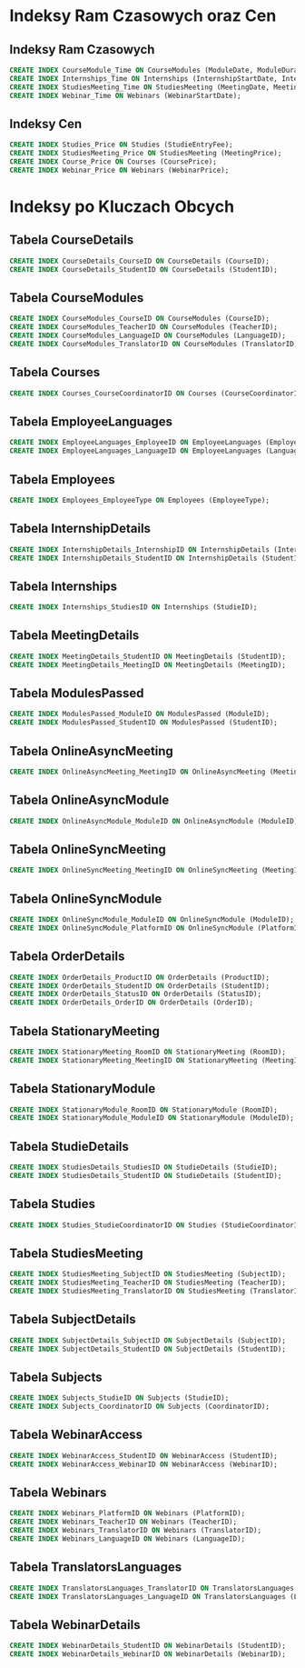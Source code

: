 # Indeksy Ram Czasowych oraz Cen

## Indeksy Ram Czasowych

```sql
CREATE INDEX CourseModule_Time ON CourseModules (ModuleDate, ModuleDuration);
CREATE INDEX Internships_Time ON Internships (InternshipStartDate, InternshipDuration);
CREATE INDEX StudiesMeeting_Time ON StudiesMeeting (MeetingDate, MeetingDuration);
CREATE INDEX Webinar_Time ON Webinars (WebinarStartDate);
```

## Indeksy Cen

```sql
CREATE INDEX Studies_Price ON Studies (StudieEntryFee);
CREATE INDEX StudiesMeeting_Price ON StudiesMeeting (MeetingPrice);
CREATE INDEX Course_Price ON Courses (CoursePrice);
CREATE INDEX Webinar_Price ON Webinars (WebinarPrice);
```

# Indeksy po Kluczach Obcych

## Tabela CourseDetails

```sql
CREATE INDEX CourseDetails_CourseID ON CourseDetails (CourseID);
CREATE INDEX CourseDetails_StudentID ON CourseDetails (StudentID);
```

## Tabela CourseModules

```sql
CREATE INDEX CourseModules_CourseID ON CourseModules (CourseID);
CREATE INDEX CourseModules_TeacherID ON CourseModules (TeacherID);
CREATE INDEX CourseModules_LanguageID ON CourseModules (LanguageID);
CREATE INDEX CourseModules_TranslatorID ON CourseModules (TranslatorID);
```

## Tabela Courses

```sql
CREATE INDEX Courses_CourseCoordinatorID ON Courses (CourseCoordinatorID);
```

## Tabela EmployeeLanguages

```sql
CREATE INDEX EmployeeLanguages_EmployeeID ON EmployeeLanguages (EmployeeID);
CREATE INDEX EmployeeLanguages_LanguageID ON EmployeeLanguages (LanguageID);
```

## Tabela Employees

```sql
CREATE INDEX Employees_EmployeeType ON Employees (EmployeeType);
```

## Tabela InternshipDetails

```sql
CREATE INDEX InternshipDetails_InternshipID ON InternshipDetails (InternshipID);
CREATE INDEX InternshipDetails_StudentID ON InternshipDetails (StudentID);
```

## Tabela Internships

```sql
CREATE INDEX Internships_StudiesID ON Internships (StudieID);
```

## Tabela MeetingDetails

```sql
CREATE INDEX MeetingDetails_StudentID ON MeetingDetails (StudentID);
CREATE INDEX MeetingDetails_MeetingID ON MeetingDetails (MeetingID);
```

## Tabela ModulesPassed

```sql
CREATE INDEX ModulesPassed_ModuleID ON ModulesPassed (ModuleID);
CREATE INDEX ModulesPassed_StudentID ON ModulesPassed (StudentID);
```

## Tabela OnlineAsyncMeeting

```sql
CREATE INDEX OnlineAsyncMeeting_MeetingID ON OnlineAsyncMeeting (MeetingID);
```

## Tabela OnlineAsyncModule

```sql
CREATE INDEX OnlineAsyncModule_ModuleID ON OnlineAsyncModule (ModuleID);
```

## Tabela OnlineSyncMeeting

```sql
CREATE INDEX OnlineSyncMeeting_MeetingID ON OnlineSyncMeeting (MeetingID);
```

## Tabela OnlineSyncModule

```sql
CREATE INDEX OnlineSyncModule_ModuleID ON OnlineSyncModule (ModuleID);
CREATE INDEX OnlineSyncModule_PlatformID ON OnlineSyncModule (PlatformID);
```

## Tabela OrderDetails

```sql
CREATE INDEX OrderDetails_ProductID ON OrderDetails (ProductID);
CREATE INDEX OrderDetails_StudentID ON OrderDetails (StudentID);
CREATE INDEX OrderDetails_StatusID ON OrderDetails (StatusID);
CREATE INDEX OrderDetails_OrderID ON OrderDetails (OrderID);
```

## Tabela StationaryMeeting

```sql
CREATE INDEX StationaryMeeting_RoomID ON StationaryMeeting (RoomID);
CREATE INDEX StationaryMeeting_MeetingID ON StationaryMeeting (MeetingID);
```

## Tabela StationaryModule

```sql
CREATE INDEX StationaryModule_RoomID ON StationaryModule (RoomID);
CREATE INDEX StationaryModule_ModuleID ON StationaryModule (ModuleID);
```

## Tabela StudieDetails

```sql
CREATE INDEX StudiesDetails_StudiesID ON StudieDetails (StudieID);
CREATE INDEX StudiesDetails_StudentID ON StudieDetails (StudentID);
```

## Tabela Studies

```sql
CREATE INDEX Studies_StudieCoordinatorID ON Studies (StudieCoordinatorID);
```

## Tabela StudiesMeeting

```sql
CREATE INDEX StudiesMeeting_SubjectID ON StudiesMeeting (SubjectID);
CREATE INDEX StudiesMeeting_TeacherID ON StudiesMeeting (TeacherID);
CREATE INDEX StudiesMeeting_TranslatorID ON StudiesMeeting (TranslatorID);
```

## Tabela SubjectDetails

```sql
CREATE INDEX SubjectDetails_SubjectID ON SubjectDetails (SubjectID);
CREATE INDEX SubjectDetails_StudentID ON SubjectDetails (StudentID);
```

## Tabela Subjects

```sql
CREATE INDEX Subjects_StudieID ON Subjects (StudieID);
CREATE INDEX Subjects_CoordinatorID ON Subjects (CoordinatorID);
```

## Tabela WebinarAccess

```sql
CREATE INDEX WebinarAccess_StudentID ON WebinarAccess (StudentID);
CREATE INDEX WebinarAccess_WebinarID ON WebinarAccess (WebinarID);
```

## Tabela Webinars

```sql
CREATE INDEX Webinars_PlatformID ON Webinars (PlatformID);
CREATE INDEX Webinars_TeacherID ON Webinars (TeacherID);
CREATE INDEX Webinars_TranslatorID ON Webinars (TranslatorID);
CREATE INDEX Webinars_LanguageID ON Webinars (LanguageID);
```

## Tabela TranslatorsLanguages

```sql
CREATE INDEX TranslatorsLanguages_TranslatorID ON TranslatorsLanguages (TranslatorID);
CREATE INDEX TranslatorsLanguages_LanguageID ON TranslatorsLanguages (LanguageID);
```

## Tabela WebinarDetails

```sql
CREATE INDEX WebinarDetails_StudentID ON WebinarDetails (StudentID);
CREATE INDEX WebinarDetails_WebinarID ON WebinarDetails (WebinarID);
```
